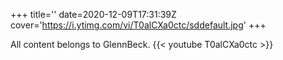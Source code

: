 +++
title=''
date=2020-12-09T17:31:39Z
cover='https://i.ytimg.com/vi/T0alCXa0ctc/sddefault.jpg'
+++

All content belongs to GlennBeck.
{{< youtube T0alCXa0ctc >}}
